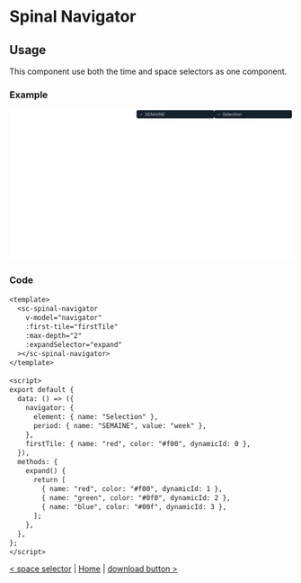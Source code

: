 # Spinal Navigator

## Usage

This component use both the time and space selectors as one component.

### Example

![time selector](../public/docs/spinal%20navigator.png)

### Code

```vue
<template>
  <sc-spinal-navigator
    v-model="navigator"
    :first-tile="firstTile"
    :max-depth="2"
    :expandSelector="expand"
  ></sc-spinal-navigator>
</template>

<script>
export default {
  data: () => ({
    navigator: {
      element: { name: "Selection" },
      period: { name: "SEMAINE", value: "week" },
    },
    firstTile: { name: "red", color: "#f00", dynamicId: 0 },
  }),
  methods: {
    expand() {
      return [
        { name: "red", color: "#f00", dynamicId: 1 },
        { name: "green", color: "#0f0", dynamicId: 2 },
        { name: "blue", color: "#00f", dynamicId: 3 },
      ];
    },
  },
};
</script>
```

[< space selector](space-selector.md) | [Home](documentation.md) | [download button >](download-button.md)
